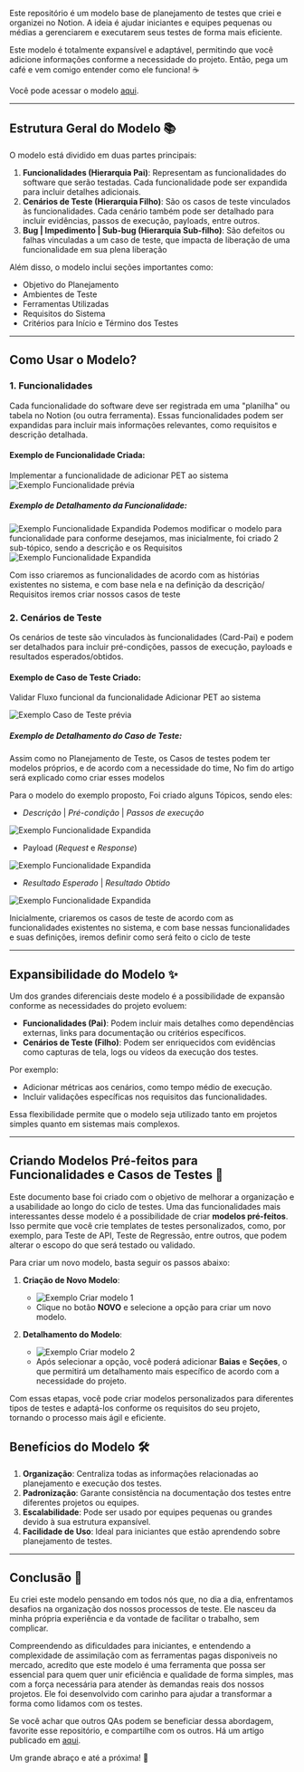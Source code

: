 Este repositório é um modelo base de planejamento de testes que criei e organizei no Notion. A ideia é ajudar iniciantes e equipes pequenas ou médias a gerenciarem e executarem seus testes de forma mais eficiente.

Este modelo é totalmente expansível e adaptável, permitindo que você adicione informações conforme a necessidade do projeto. Então, pega um café e vem comigo entender como ele funciona! ☕

Você pode acessar o modelo <a href="https://www.notion.so/Planejamento-de-Teste-1a54009fc24680d79090cc026df55354?pvs=4" target="_blank">aqui</a>.

---

## Estrutura Geral do Modelo 📚

O modelo está dividido em duas partes principais:

1. **Funcionalidades (Hierarquia Pai)**: Representam as funcionalidades do software que serão testadas. Cada funcionalidade pode ser expandida para incluir detalhes adicionais.
2. **Cenários de Teste (Hierarquia Filho)**: São os casos de teste vinculados às funcionalidades. Cada cenário também pode ser detalhado para incluir evidências, passos de execução, payloads, entre outros.
3. **Bug | Impedimento | Sub-bug (Hierarquia Sub-filho)**: São defeitos ou falhas vinculadas a um caso de teste, que impacta de liberação de uma funcionalidade em sua plena liberação

Além disso, o modelo inclui seções importantes como:

- Objetivo do Planejamento
- Ambientes de Teste
- Ferramentas Utilizadas
- Requisitos do Sistema
- Critérios para Início e Término dos Testes

---

## Como Usar o Modelo?

### 1. Funcionalidades

Cada funcionalidade do software deve ser registrada em uma "planilha" ou tabela no Notion (ou outra ferramenta). Essas funcionalidades podem ser expandidas para incluir mais informações relevantes, como requisitos e descrição detalhada.

#### Exemplo de Funcionalidade Criada:

Implementar a funcionalidade de adicionar PET ao sistema
![Exemplo Funcionalidade prévia](./Image/Funcionalidade-1.png)

##### Exemplo de Detalhamento da Funcionalidade:

![Exemplo Funcionalidade Expandida](./Image/Funcionalidade-2.png)
Podemos modificar o modelo para funcionalidade para conforme desejamos, mas inicialmente, foi criado 2 sub-tópico, sendo a descrição e os Requisitos
![Exemplo Funcionalidade Expandida](./Image/Funcionalidade-3.png)

Com isso criaremos as funcionalidades de acordo com as histórias existentes no sistema, e com base nela e na definição da descrição/ Requisitos iremos criar nossos casos de teste

### 2. Cenários de Teste

Os cenários de teste são vinculados às funcionalidades (Card-Pai) e podem ser detalhados para incluir pré-condições, passos de execução, payloads e resultados esperados/obtidos.

#### Exemplo de Caso de Teste Criado:

Validar Fluxo funcional da funcionalidade Adicionar PET ao sistema

![Exemplo Caso de Teste prévia](./Image/Caso-Teste-1.png)

##### Exemplo de Detalhamento do Caso de Teste:

Assim como no Planejamento de Teste, os Casos de testes podem ter modelos próprios, e de acordo com a necessidade do time, No fim do artigo será explicado como criar esses modelos

Para o modelo do exemplo proposto, Foi criado alguns Tópicos, sendo eles:

- _Descrição_ | _Pré-condição_ | _Passos de execução_

![Exemplo Funcionalidade Expandida](./Image/Caso-Teste-2.png)

- Payload (_Request_ e _Response_)

![Exemplo Funcionalidade Expandida](./Image/Caso-Teste-3.png)

- _Resultado Esperado_ | _Resultado Obtido_

![Exemplo Funcionalidade Expandida](./Image/Caso-Teste-4.png)

Inicialmente, criaremos os casos de teste de acordo com as funcionalidades existentes no sistema, e com base nessas funcionalidades e suas definições, iremos definir como será feito o ciclo de teste

---

## Expansibilidade do Modelo ✨

Um dos grandes diferenciais deste modelo é a possibilidade de expansão conforme as necessidades do projeto evoluem:

- **Funcionalidades (Pai)**: Podem incluir mais detalhes como dependências externas, links para documentação ou critérios específicos.
- **Cenários de Teste (Filho)**: Podem ser enriquecidos com evidências como capturas de tela, logs ou vídeos da execução dos testes.

Por exemplo:

- Adicionar métricas aos cenários, como tempo médio de execução.
- Incluir validações específicas nos requisitos das funcionalidades.

Essa flexibilidade permite que o modelo seja utilizado tanto em projetos simples quanto em sistemas mais complexos.

---

## Criando Modelos Pré-feitos para Funcionalidades e Casos de Testes 📝

Este documento base foi criado com o objetivo de melhorar a organização e a usabilidade ao longo do ciclo de testes. Uma das funcionalidades mais interessantes desse modelo é a possibilidade de criar **modelos pré-feitos**. Isso permite que você crie templates de testes personalizados, como, por exemplo, para Teste de API, Teste de Regressão, entre outros, que podem alterar o escopo do que será testado ou validado.

Para criar um novo modelo, basta seguir os passos abaixo:

1. **Criação de Novo Modelo**:

   - ![Exemplo Criar modelo 1](./Image/Modelo-1.png)
   - Clique no botão **NOVO** e selecione a opção para criar um novo modelo.

2. **Detalhamento do Modelo**:
   - ![Exemplo Criar modelo 2](./Image/Modelo-2.png)
   - Após selecionar a opção, você poderá adicionar **Baias** e **Seções**, o que permitirá um detalhamento mais específico de acordo com a necessidade do projeto.

Com essas etapas, você pode criar modelos personalizados para diferentes tipos de testes e adaptá-los conforme os requisitos do seu projeto, tornando o processo mais ágil e eficiente.

## Benefícios do Modelo 🛠️

1. **Organização**: Centraliza todas as informações relacionadas ao planejamento e execução dos testes.
2. **Padronização**: Garante consistência na documentação dos testes entre diferentes projetos ou equipes.
3. **Escalabilidade**: Pode ser usado por equipes pequenas ou grandes devido à sua estrutura expansível.
4. **Facilidade de Uso**: Ideal para iniciantes que estão aprendendo sobre planejamento de testes.

---

## Conclusão 🎯

Eu criei este modelo pensando em todos nós que, no dia a dia, enfrentamos desafios na organização dos nossos processos de teste. Ele nasceu da minha própria experiência e da vontade de facilitar o trabalho, sem complicar.

Compreendendo as dificuldades para iniciantes, e entendendo a complexidade de assimilação com as ferramentas pagas disponiveis no mercado, acredito que este modelo é uma ferramenta que possa ser essencial para quem quer unir eficiência e qualidade de forma simples, mas com a força necessária para atender às demandas reais dos nossos projetos. Ele foi desenvolvido com carinho para ajudar a transformar a forma como lidamos com os testes.

Se você achar que outros QAs podem se beneficiar dessa abordagem, favorite esse repositório, e compartilhe com os outros.
Há um artigo publicado em <a href="https://yuridiego-tech.vercel.app/posts/Planejamento-Teste-QA" target="_blank">aqui</a>.

Um grande abraço e até a próxima! 🚀
